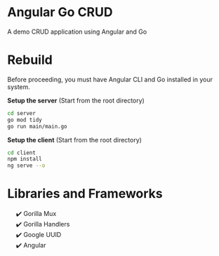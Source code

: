 # Angular Go CRUD
A demo CRUD application using Angular and Go


# Rebuild
Before proceeding, you must have Angular CLI and Go installed in your system.

**Setup the server** (Start from the root directory)
```bash
cd server
go mod tidy
go run main/main.go
```
**Setup the client** (Start from the root directory)
```bash
cd client
npm install
ng serve --o
```

# Libraries and Frameworks
&nbsp;&nbsp;&nbsp;&nbsp; :heavy_check_mark: Gorilla Mux <br />
&nbsp;&nbsp;&nbsp;&nbsp; :heavy_check_mark: Gorilla Handlers <br />
&nbsp;&nbsp;&nbsp;&nbsp; :heavy_check_mark: Google UUID <br />
&nbsp;&nbsp;&nbsp;&nbsp; :heavy_check_mark: Angular <br />


